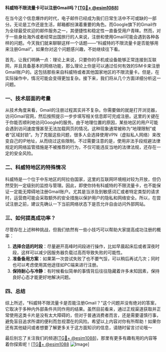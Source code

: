 **科威特不限流量卡可以注册Gmail吗？[[TG💪+ @esim1088](https://t.me/s/esim1088)]**

在当今这个信息爆炸的时代，电子邮件已经成为我们日常生活中不可或缺的一部分。无论是工作还是生活，邮箱都扮演着重要的角色。而Google旗下的Gmail作为全球最受欢迎的邮件服务之一，其便捷性和稳定性一直备受用户青睐。然而，对于一些身处海外或者经常出国旅行的人来说，注册和使用Gmail可能会遇到各种各样的问题。今天我们就来聊聊这样一个话题——“科威特的不限流量卡是否能够用来注册Gmail”。如果你对这个问题感兴趣，不妨继续往下看。

首先，让我们明确一点：理论上来说，只要你的手机或设备能够正常连接到互联网，并且具备基本的网络功能，那么理论上你是可以通过任何有效的SIM卡来注册Gmail账户的。这包括那些来自科威特或者其他国家地区的不限流量卡。但是，在实际操作中，情况可能会变得更加复杂。接下来，我们将从几个方面详细分析这一问题。

### 一、技术层面的考量

从技术角度来看，Gmail的注册过程其实并不复杂。你需要做的就是打开浏览器，访问Gmail官网，然后按照提示一步步填写相关信息即可完成注册。这里的关键在于你能否顺利地访问Google的服务。由于地理位置的原因，某些地区的用户可能会遇到访问速度慢甚至无法加载网页的情况。这种现象通常被称为“地理限制”或者“区域封锁”。为了克服这些问题，很多人会选择使用VPN（虚拟私人网络）来改变自己的IP地址，从而绕过这些限制。不过需要注意的是，使用非法手段规避法律规定的网络监管措施是不被推荐的行为，不仅可能违反当地的法律法规，还存在一定的安全风险。

### 二、科威特地区的特殊情况

科威特是一个位于中东地区的阿拉伯国家，这里的互联网环境相对较为开放，但仍然受到一定级别的监控与管理。因此，即使你持有科威特的不限流量卡，也不能保证一定能无障碍地注册Gmail账户。尤其是当涉及到敏感词汇或者特定类型的请求时，运营商可能会采取额外的安全措施以保护用户的隐私和网络安全。所以，在尝试注册之前，建议先确认一下当前网络状态下是否允许自由访问外部网站。

### 三、如何提高成功率？

尽管存在上述种种挑战，但我们依然有一些小技巧可以帮助大家提高成功注册的概率：

1. **选择合适的时段**：尽量避开高峰时间段进行操作，比如早晨起床后或者深夜时段，这样可以减少因服务器负载过高而导致失败的可能性。
2. **准备备用方案**：如果第一次尝试失败了也不要气馁，可以稍后再试几次；同时也可以考虑使用其他途径如PC端来进行注册。
3. **保持耐心与冷静**：有时候看似简单的事情背后往往隐藏着许多未知因素，保持良好心态才能更好地解决问题。

### 四、总结

综上所述，“科威特不限流量卡是否能注册Gmail？”这个问题并没有绝对的答案，它取决于多种内外部条件共同作用的结果。虽然目前看来，通过正规渠道获取并正常使用这类卡片是没有太大障碍的，但对于普通消费者而言，还是需要谨慎行事，避免盲目追求所谓的便利而忽视潜在的风险。希望以上内容对你有所帮助！如果你还有其他疑问或者想要了解更多关于这方面知识的信息，请随时留言讨论哦～

最后别忘了关注我们的频道[[TG💪+ @esim1088](https://t.me/s/esim1088)]，那里有更多有趣有用的内容等着你探索呢！[[TG💪+ @esim1088](https://t.me/s/esim1088) ![Image](https://i.postimg.cc/4NQfJmqS/Snipaste-2025-05-13-00-14-12.png)]